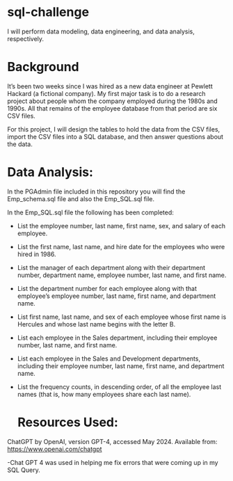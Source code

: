 # sql-challenge
I will perform data modeling, data engineering, and data analysis, respectively.

# Background
It’s been two weeks since I was hired as a new data engineer at Pewlett Hackard (a fictional company). My first major task is to do a research project about people whom the company employed during the 1980s and 1990s. All that remains of the employee database from that period are six CSV files.

For this project, I will design the tables to hold the data from the CSV files, import the CSV files into a SQL database, and then answer questions about the data. 

# Data Analysis: 

In the PGAdmin file included in this repository you will find the Emp_schema.sql file and also the Emp_SQL.sql file. 

In the  Emp_SQL.sql file the following has been completed: 

- List the employee number, last name, first name, sex, and salary of each employee.

- List the first name, last name, and hire date for the employees who were hired in 1986.

- List the manager of each department along with their department number, department name, employee number, last name, and first name.

- List the department number for each employee along with that employee’s employee number, last name, first name, and department name.

- List first name, last name, and sex of each employee whose first name is Hercules and whose last name begins with the letter B.

- List each employee in the Sales department, including their employee number, last name, and first name.

- List each employee in the Sales and Development departments, including their employee number, last name, first name, and department name.

- List the frequency counts, in descending order, of all the employee last names (that is, how many employees share each last name).

  # Resources Used:

 ChatGPT by OpenAI, version GPT-4, accessed May 2024. Available from: https://www.openai.com/chatgpt 

 -Chat GPT 4 was used in helping me fix errors that were coming up in my SQL Query.
